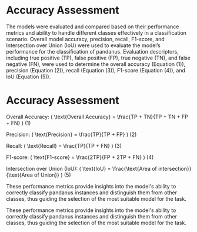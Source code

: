# Accuracy Assessment

The models were evaluated and compared based on their performance metrics and ability to handle different classes effectively in a classification scenario. Overall model accuracy, precision, recall, F1-score, and Intersection over Union (IoU) were used to evaluate the model’s performance for the classification of pandanus. Evaluation descriptors, including true positive (TP), false positive (FP), true negative (TN), and false negative (FN), were used to determine the overall accuracy (Equation (1)), precision (Equation (2)), recall (Equation (3)), F1-score (Equation (4)), and IoU (Equation (5)).

# Accuracy Assessment

Overall Accuracy: \( \text{Overall Accuracy} = \frac{TP + TN}{TP + TN + FP + FN} \) (1)

Precision: \( \text{Precision} = \frac{TP}{TP + FP} \) (2)

Recall: \( \text{Recall} = \frac{TP}{TP + FN} \) (3)

F1-score: \( \text{F1-score} = \frac{2TP}{FP + 2TP + FN} \) (4)

Intersection over Union (IoU): \( \text{IoU} = \frac{\text{Area of intersection}}{\text{Area of Union}} \) (5)

These performance metrics provide insights into the model's ability to correctly classify pandanus instances and distinguish them from other classes, thus guiding the selection of the most suitable model for the task.


These performance metrics provide insights into the model's ability to correctly classify pandanus instances and distinguish them from other classes, thus guiding the selection of the most suitable model for the task.
